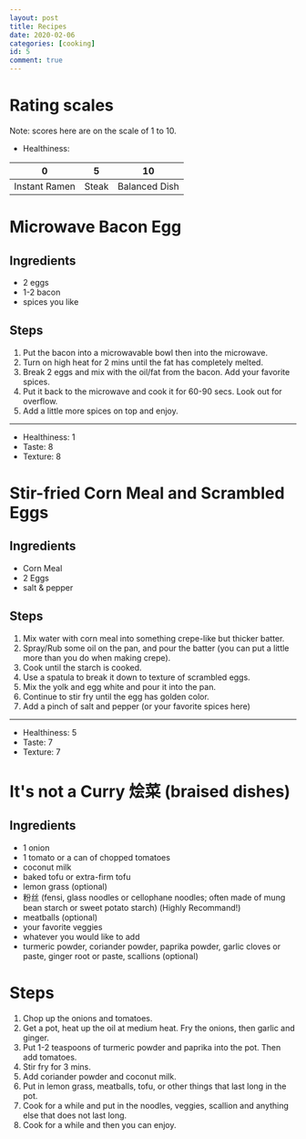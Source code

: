 ```yaml
---
layout: post
title: Recipes
date: 2020-02-06
categories: [cooking]
id: 5
comment: true
---
```


# Rating scales

Note: scores here are on the scale of 1 to 10.

- Healthiness:

| 0  | 5 | 10 | 
|----|---|----|
|Instant Ramen | Steak | Balanced Dish |

# Microwave Bacon Egg

## Ingredients

- 2 eggs
- 1-2 bacon
- spices you like

## Steps

1. Put the bacon into a microwavable bowl then into the microwave.
2. Turn on high heat for 2 mins until the fat has completely melted.
3. Break 2 eggs and mix with the oil/fat from the bacon. Add your favorite spices.
4. Put it back to the microwave and cook it for 60-90 secs. Look out for overflow.
5. Add a little more spices on top and enjoy.
---
- Healthiness: 1
- Taste: 8
- Texture: 8

# Stir-fried Corn Meal and Scrambled Eggs
## Ingredients

- Corn Meal
- 2 Eggs
- salt & pepper

## Steps

1. Mix water with corn meal into something crepe-like but thicker batter.
2. Spray/Rub some oil on the pan, and pour the batter (you can put a little more than you do when making crepe).
3. Cook until the starch is cooked.
4. Use a spatula to break it down to texture of scrambled eggs.
5. Mix the yolk and egg white and pour it into the pan.
6. Continue to stir fry until the egg has golden color.
7. Add a pinch of salt and pepper (or your favorite spices here)
---
- Healthiness: 5
- Taste: 7
- Texture: 7

# It's not a Curry 烩菜  (braised dishes)
## Ingredients
- 1 onion
- 1 tomato or a can of chopped tomatoes
- coconut milk
- baked tofu or extra-firm tofu
- lemon grass (optional)
- 粉丝 (fensi, glass noodles or cellophane noodles; often made of mung bean starch or sweet potato starch) (Highly Recommand!)
- meatballs (optional)
- your favorite veggies
- whatever you would like to add
- turmeric powder, coriander powder, paprika powder, garlic cloves or paste, ginger root or paste, scallions (optional)
# Steps
1. Chop up the onions and tomatoes.
2. Get a pot, heat up the oil at medium heat. Fry the onions, then garlic and ginger.
3. Put 1-2 teaspoons of turmeric powder and paprika into the pot. Then add tomatoes.
4. Stir fry for 3 mins.
5. Add coriander powder and coconut milk.
6. Put in lemon grass, meatballs, tofu, or other things that last long in the pot.
7. Cook for a while and put in the noodles, veggies, scallion and anything else that does not last long.
8. Cook for a while and then you can enjoy.

